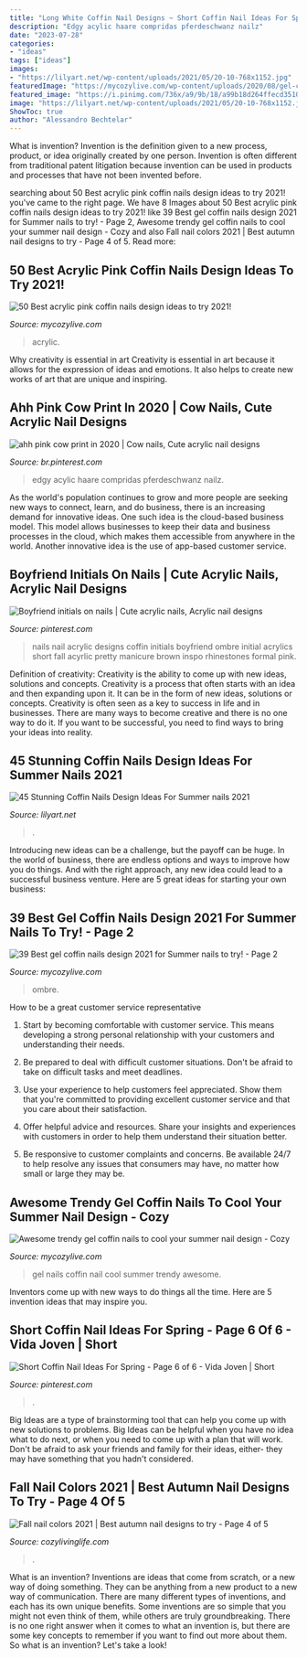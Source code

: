```yaml
---
title: "Long White Coffin Nail Designs ~ Short Coffin Nail Ideas For Spring"
description: "Edgy acylic haare compridas pferdeschwanz nailz"
date: "2023-07-28"
categories:
- "ideas"
tags: ["ideas"]
images:
- "https://lilyart.net/wp-content/uploads/2021/05/20-10-768x1152.jpg"
featuredImage: "https://mycozylive.com/wp-content/uploads/2020/08/gel-coffin-13.jpg"
featured_image: "https://i.pinimg.com/736x/a9/9b/18/a99b18d264ffecd351042f462b8a65c9.jpg"
image: "https://lilyart.net/wp-content/uploads/2021/05/20-10-768x1152.jpg"
ShowToc: true
author: "Alessandro Bechtelar"
---
```



What is invention?
Invention is the definition given to a new process, product, or idea originally created by one person. Invention is often different from traditional patent litigation because invention can be used in products and processes that have not been invented before.

	

		
searching about 50 Best acrylic pink coffin nails design ideas to try 2021! you've came to the right page. We have 8 Images about 50 Best acrylic pink coffin nails design ideas to try 2021! like 39 Best gel coffin nails design 2021 for Summer nails to try! - Page 2, Awesome trendy gel coffin nails to cool your summer nail design - Cozy and also Fall nail colors 2021 | Best autumn nail designs to try - Page 4 of 5. Read more:
		
    
## 50 Best Acrylic Pink Coffin Nails Design Ideas To Try 2021!

<img loading=lazy src="https://mycozylive.com/wp-content/uploads/2021/04/4-13-683x1024.jpg" onerror="this.onerror=null;this.src='https://tse4.mm.bing.net/th?id=OIP.bFUL2tke64ApIIEwDdwB3gHaLG&amp;pid=15.1';" alt="50 Best acrylic pink coffin nails design ideas to try 2021!">

_Source: mycozylive.com_

>acrylic. 

	

Why creativity is essential in art
Creativity is essential in art because it allows for the expression of ideas and emotions. It also helps to create new works of art that are unique and inspiring.

    
## Ahh Pink Cow Print In 2020 | Cow Nails, Cute Acrylic Nail Designs

<img loading=lazy src="https://i.pinimg.com/736x/3a/27/ca/3a27ca1facba5bc3874983e03486e053.jpg" onerror="this.onerror=null;this.src='https://tse1.mm.bing.net/th?id=OIP.qPtuRN87TG0yOs9Gf8BbJwHaKf&amp;pid=15.1';" alt="ahh pink cow print in 2020 | Cow nails, Cute acrylic nail designs">

_Source: br.pinterest.com_

>edgy acylic haare compridas pferdeschwanz nailz. 

	

As the world's population continues to grow and more people are seeking new ways to connect, learn, and do business, there is an increasing demand for innovative ideas. One such idea is the cloud-based business model. This model allows businesses to keep their data and business processes in the cloud, which makes them accessible from anywhere in the world. Another innovative idea is the use of app-based customer service.

    
## Boyfriend Initials On Nails | Cute Acrylic Nails, Acrylic Nail Designs

<img loading=lazy src="https://i.pinimg.com/736x/b2/13/58/b21358f5cfbb6447424235a768671d0d.jpg" onerror="this.onerror=null;this.src='https://tse4.mm.bing.net/th?id=OIP.7eLdrFzkAuVjBjJDXngjxAHaJ3&amp;pid=15.1';" alt="Boyfriend initials on nails | Cute acrylic nails, Acrylic nail designs">

_Source: pinterest.com_

>nails nail acrylic designs coffin initials boyfriend ombre initial acrylics short fall acyrlic pretty manicure brown inspo rhinestones formal pink. 

	

Definition of creativity: Creativity is the ability to come up with new ideas, solutions and concepts.
Creativity is a process that often starts with an idea and then expanding upon it. It can be in the form of new ideas, solutions or concepts. Creativity is often seen as a key to success in life and in businesses. There are many ways to become creative and there is no one way to do it. If you want to be successful, you need to find ways to bring your ideas into reality.

    
## 45 Stunning Coffin Nails Design Ideas For Summer Nails 2021

<img loading=lazy src="https://lilyart.net/wp-content/uploads/2021/05/20-10-768x1152.jpg" onerror="this.onerror=null;this.src='https://tse2.mm.bing.net/th?id=OIP.ebQb6Va7FM-p5M035mDK_QHaLH&amp;pid=15.1';" alt="45 Stunning Coffin Nails Design Ideas For Summer nails 2021">

_Source: lilyart.net_

>. 

	

Introducing new ideas can be a challenge, but the payoff can be huge. In the world of business, there are endless options and ways to improve how you do things. And with the right approach, any new idea could lead to a successful business venture. Here are 5 great ideas for starting your own business: 

    
## 39 Best Gel Coffin Nails Design 2021 For Summer Nails To Try! - Page 2

<img loading=lazy src="https://mycozylive.com/wp-content/uploads/2021/05/13-768x1152.jpg" onerror="this.onerror=null;this.src='https://tse1.mm.bing.net/th?id=OIP.SXj8TVhj8GTz0ICb7osEDwHaLH&amp;pid=15.1';" alt="39 Best gel coffin nails design 2021 for Summer nails to try! - Page 2">

_Source: mycozylive.com_

>ombre. 

	

How to be a great customer service representative
1. Start by becoming comfortable with customer service. This means developing a strong personal relationship with your customers and understanding their needs.
2. Be prepared to deal with difficult customer situations. Don't be afraid to take on difficult tasks and meet deadlines.

3. Use your experience to help customers feel appreciated. Show them that you're committed to providing excellent customer service and that you care about their satisfaction.

4. Offer helpful advice and resources. Share your insights and experiences with customers in order to help them understand their situation better.

5. Be responsive to customer complaints and concerns. Be available 24/7 to help resolve any issues that consumers may have, no matter how small or large they may be.

    
## Awesome Trendy Gel Coffin Nails To Cool Your Summer Nail Design - Cozy

<img loading=lazy src="https://mycozylive.com/wp-content/uploads/2020/08/gel-coffin-13.jpg" onerror="this.onerror=null;this.src='https://tse3.mm.bing.net/th?id=OIP.rloPRXHx1x2HieQ7sZ3hdQHaJO&amp;pid=15.1';" alt="Awesome trendy gel coffin nails to cool your summer nail design - Cozy">

_Source: mycozylive.com_

>gel nails coffin nail cool summer trendy awesome. 

	

Inventors come up with new ways to do things all the time. Here are 5 invention ideas that may inspire you.

    
## Short Coffin Nail Ideas For Spring - Page 6 Of 6 - Vida Joven | Short

<img loading=lazy src="https://i.pinimg.com/736x/a9/9b/18/a99b18d264ffecd351042f462b8a65c9.jpg" onerror="this.onerror=null;this.src='https://tse4.mm.bing.net/th?id=OIP.G9bRdu29fbqMNv8M7rc_fgHaHa&amp;pid=15.1';" alt="Short Coffin Nail Ideas For Spring - Page 6 of 6 - Vida Joven | Short">

_Source: pinterest.com_

>. 

	

Big Ideas are a type of brainstorming tool that can help you come up with new solutions to problems. Big Ideas can be helpful when you have no idea what to do next, or when you need to come up with a plan that will work. Don't be afraid to ask your friends and family for their ideas, either- they may have something that you hadn't considered.

    
## Fall Nail Colors 2021 | Best Autumn Nail Designs To Try - Page 4 Of 5

<img loading=lazy src="https://cozylivinglife.com/wp-content/uploads/2021/07/4-3-683x1024.jpg" onerror="this.onerror=null;this.src='https://tse2.mm.bing.net/th?id=OIP.Ht0RPqoMTACDNkkIhOudagHaLG&amp;pid=15.1';" alt="Fall nail colors 2021 | Best autumn nail designs to try - Page 4 of 5">

_Source: cozylivinglife.com_

>. 

	

What is an invention?
Inventions are ideas that come from scratch, or a new way of doing something. They can be anything from a new product to a new way of communication. There are many different types of inventions, and each has its own unique benefits. Some inventions are so simple that you might not even think of them, while others are truly groundbreaking. There is no one right answer when it comes to what an invention is, but there are some key concepts to remember if you want to find out more about them. So what is an invention? Let's take a look!

